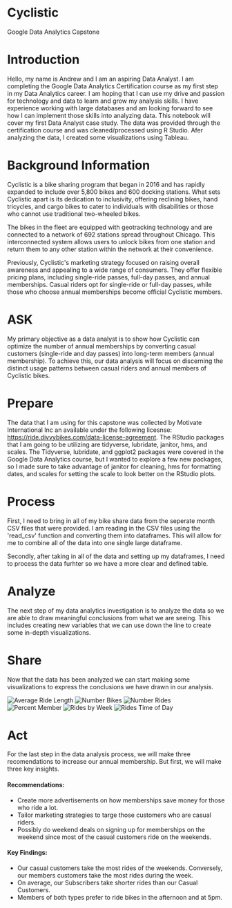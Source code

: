# Cyclistic
Google Data Analytics Capstone

# Introduction

Hello, my name is Andrew and I am an aspiring Data Analyst. I am completing the Google Data Analytics Certification course as my first step in my Data Analytics career. I am hoping that I can use my drive and passion for technology and data to learn and grow my analysis skills. I have experience working with large databases and am looking forward to see how I can implement those skills into analyzing data. This notebook will cover my first Data Analyst case study. The data was provided through the certification course and was cleaned/processed using R Studio. Afer analyzing the data, I created some visualizations using Tableau.

# Background Information

Cyclistic is a bike sharing program that began in 2016 and has rapidly expanded to include over 5,800 bikes and 600 docking stations. What sets Cyclistic apart is its dedication to inclusivity, offering reclining bikes, hand tricycles, and cargo bikes to cater to individuals with disabilities or those who cannot use traditional two-wheeled bikes.

The bikes in the fleet are equipped with geotracking technology and are connected to a network of 692 stations spread throughout Chicago. This interconnected system allows users to unlock bikes from one station and return them to any other station within the network at their convenience.

Previously, Cyclistic's marketing strategy focused on raising overall awareness and appealing to a wide range of consumers. They offer flexible pricing plans, including single-ride passes, full-day passes, and annual memberships. Casual riders opt for single-ride or full-day passes, while those who choose annual memberships become official Cyclistic members.

# ASK

My primary objective as a data analyst is to show how Cyclistic can optimize the number of annual memberships by converting casual customers (single-ride and day passes) into long-term members (annual membership). To achieve this, our data analysis will focus on discerning the distinct usage patterns between casual riders and annual members of Cyclistic bikes.

# Prepare

The data that I am using for this capstone was collected by Motivate International Inc an available under the following licesnse: https://ride.divvybikes.com/data-license-agreement. The RStudio packages that I am going to be utilizing are tidyverse, lubridate, janitor, hms, and scales. The Tidyverse, lubridate, and ggplot2 packages were covered in the Google Data Analytics course, but I wanted to explore a few new packages, so I made sure to take advantage of janitor for cleaning, hms for formatting dates, and scales for setting the scale to look better on the RStudio plots.

# Process

First, I need to bring in all of my bike share data from the seperate month CSV files that were provided. I am reading in the CSV files using the 'read_csv' function and converting them into dataframes. This will allow for me to combine all of the data into one single large dataframe.

Secondly, after taking in all of the data and setting up my dataframes, I need to process the data furhter so we have a more clear and defined table.

# Analyze

The next step of my data analytics investigation is to analyze the data so we are able to draw meaningful conclusions from what we are seeing. This includes creating new variables that we can use down the line to create some in-depth visualizations.

# Share

Now that the data has been analyzed we can start making some visualizations to express the conclusions we have drawn in our analysis.

![Average Ride Length](https://github.com/BoyceA25/Cyclistic/blob/main/AvgRideLength.png?raw=true) 
![Number Bikes](https://github.com/BoyceA25/Cyclistic/blob/main/NumBikesPerType.png?raw=true) 
![Number Rides](https://github.com/BoyceA25/Cyclistic/blob/main/NumRidesbyMemType.png?raw=true) 
![Percent Member](https://github.com/BoyceA25/Cyclistic/blob/main/PercentMemberType.png?raw=true) 
![Rides by Week](https://github.com/BoyceA25/Cyclistic/blob/main/RidesPerWeekDay.png?raw=true) 
![Rides Time of Day](https://github.com/BoyceA25/Cyclistic/blob/main/RidesTimeDay.png?raw=true) 


# Act

For the last step in the data analysis process, we will make three recomendations to increase our annual membership. But first, we will make three key insights.

#### Recommendations:
* Create more advertisements on how memberships save money for those who ride a lot.
* Tailor marketing strategies to targe those customers who are casual riders.
* Possibly do weekend deals on signing up for memberships on the weekend since most of the casual customers ride on the weekends.

#### Key Findings:
* Our casual customers take the most rides of the weekends. Conversely, our members customers take the most rides during the week.
* On average, our Subscribers take shorter rides than our Casual Customers.
* Members of both types prefer to ride bikes in the afternoon and at 5pm.

